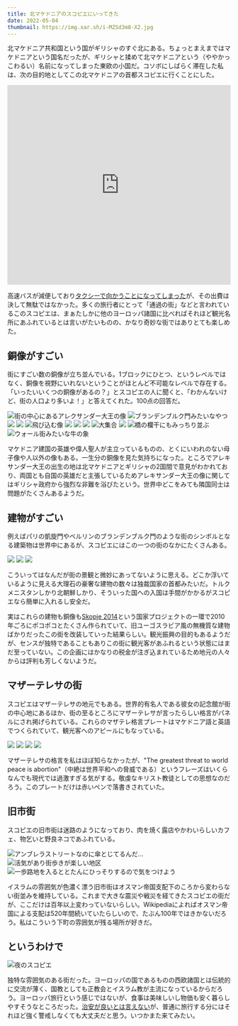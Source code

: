 ```yaml
---
title: 北マケドニアのスコピエにいってきた
date: 2022-05-04
thumbnail: https://img.xar.sh/i-MZSd3m8-X2.jpg
---
```


北マケドニア共和国という国がギリシャのすぐ北にある。ちょっとまえまではマケドニアという国名だったが、ギリシャと揉めて北マケドニアという（ややかっこわるい）名前になってしまった東欧の小国だ。コソボにしばらく滞在した私は、次の目的地としてこの北マケドニアの首都スコピエに行くことにした。

<iframe src="https://www.google.com/maps/embed?pb=!1m18!1m12!1m3!1d1865961.7751217005!2d19.753596235381437!3d42.1027789171797!2m3!1f0!2f0!3f0!3m2!1i1024!2i768!4f13.1!3m3!1m2!1s0x135415a58c9aa2a5%3A0xb2ed88c260872020!2sSkopje%2C%20North%20Macedonia!5e0!3m2!1sen!2ssv!4v1651709712063!5m2!1sen!2ssv" width="100%" height="450" style="border:0;" allowfullscreen="" loading="lazy" referrerpolicy="no-referrer-when-downgrade"></iframe>

高速バスが減便しており[タクシーで向かうことになってしまった](/post/1645649077/)が、その出費は決して無駄ではなかった。多くの旅行者にとって「通過の街」などと言われているこのスコピエは、まぁたしかに他のヨーロッパ諸国に比べればそれほど観光名所にあふれているとは言いがたいものの、かなり奇妙な街ではありとても楽しめた。

## 銅像がすごい

街にすごい数の銅像が立ち並んでいる。1ブロックにひとつ、というレベルではなく、銅像を視野にいれないということがほとんど不可能なレベルで存在する。「いったいいくつの銅像があるの？」とスコピエの人に聞くと、「わかんないけど、街の人口より多いよ！」と答えてくれた。100点の回答だ。

![街の中心にあるアレクサンダー大王の像](https://img.xar.sh/i-9bZRJJH-X2.jpg)
![ブランデンブルク門みたいなやつ](https://img.xar.sh/i-2STbtCc-X2.jpg)
![](https://img.xar.sh/i-pn63k9F-X2.jpg)
![](https://img.xar.sh/i-mN5Mk4z-X2.jpg)
![飛び込む像](https://img.xar.sh/i-KFhZhrN-X2.jpg)
![](https://img.xar.sh/i-vhN4zCk-X2.jpg)
![](https://img.xar.sh/i-zR3Nw9P-X2.jpg)
![](https://img.xar.sh/i-RCJ4fsw-X2.jpg)
![大集合](https://img.xar.sh/i-GS6nRNz-X2.jpg)
![](https://img.xar.sh/i-TdkmvJM-X2.jpg)
![橋の欄干にもみっちり並ぶ](https://img.xar.sh/i-7MTtDtW-X2.jpg)
![ウォール街みたいな牛の象](https://img.xar.sh/i-gP6CnML-X2.jpg)

マケドニア建国の英雄や偉人聖人が主立っているものの、とくにいわれのない母子像や人以外の像もある。一生分の銅像を見た気持ちになった。ところでアレキサンダー大王の出生の地は北マケドニアとギリシャの2国間で意見がわかれており、両国とも自国の英雄だと主張しているためアレキサンダー大王の像に関してはギリシャ政府から強烈な非難を浴びたという。世界中どこをみても隣国同士は問題がたくさんあるようだ。

## 建物がすごい

例えばパリの凱旋門やベルリンのブランデンブルク門のような街のシンボルとなる建築物は世界中にあるが、スコピエにはこの一つの街のなかにたくさんある。

![](https://img.xar.sh/i-7hWg7NN-X2.jpg)
![](https://img.xar.sh/i-K32h5Wc-X2.jpg)
![](https://img.xar.sh/i-H7c9TgD-X2.jpg)

こういってはなんだが街の景観と微妙にあってないように思える。どこか浮いているように見える大理石の豪奢な建物の数々は独裁国家の首都みたいだ。トルクメニスタンしかり北朝鮮しかり、そういった国への入国は手間がかかるがスコピエなら簡単に入れるし安全だ。

実はこれらの建物も銅像も[Skopje 2014](https://en.wikipedia.org/wiki/Skopje_2014)という国家プロジェクトの一環で2010年ごろにポコポコとたくさん作られていて、旧ユーゴスラビア風の無機質な建物ばかりだったこの街を改装していった結果らしい。観光振興の目的もあるようだが、センスが独特であることもありこの街に観光客があふれるという状態にはまだ至っていない。この企画にはかなりの税金が注ぎ込まれているため地元の人々からは評判も芳しくないようだ。

## マザーテレサの街

スコピエはマザーテレサの地元でもある。世界的有名人である彼女の記念館が街の中心地にあるほか、街の至るところにマザーテレサが言ったらしい格言がパネルにされ掲げられている。これらのマザテレ格言プレートはマケドニア語と英語でつくられていて、観光客へのアピールにもなっている。

![](https://img.xar.sh/i-3DP6GZv-X2.jpg)
![](https://img.xar.sh/i-Rpz8w5j-X2.jpg)
![](https://img.xar.sh/i-88ZSH74-X2.jpg)
![](https://img.xar.sh/i-HrCrxvK-X2.jpg)

マザーテレサの格言を私はほぼ知らなかったが、"The greatest threat to world peace is abortion"（中絶は世界平和への脅威である）というフレーズはいくらなんでも現代では過激すぎる気がする。敬虔なキリスト教徒としての思想なのだろう。このプレートだけは赤いペンで落書きされていた。

## 旧市街

スコピエの旧市街は迷路のようになっており、肉を焼く露店やかわいらしいカフェ、物乞いと野良ネコであふれている。

![アンブレラストリートなのに傘とじてるんだ…](https://img.xar.sh/i-8h6fJKp-X2.jpg)
![活気があり街歩きが楽しい地区](https://img.xar.sh/i-36Zq9q7-X2.jpg)
![一歩路地を入るととたんにひっそりするので気をつけよう](https://img.xar.sh/i-KZKnmMR-X2.jpg)

イスラムの雰囲気が色濃く漂う旧市街はオスマン帝国支配下のころから変わらない街並みを維持している。これまで大きな震災や戦災を経てきたスコピエの街だが、ここだけは百年以上変わっていないらしい。Wikipediaによればオスマン帝国による支配は520年間続いていたらしいので、たぶん100年ではきかないだろう。私はこういう下町の雰囲気が残る場所が好きだ。

## というわけで

![夜のスコピエ](https://img.xar.sh/i-538xXDp-X2.jpg)

独特な雰囲気のある街だった。ヨーロッパの国であるものの西欧諸国とは伝統的に交流が薄く、国教としても正教会とイスラム教が主流になっているからだろう。ヨーロッパ旅行という感じではないが、食事は美味しいし物価も安く暮らしやすそうなところだった。[治安が良いとは言えない](https://www.anzen.mofa.go.jp/info/pcsafetymeasure_205.html)が、普通に旅行する分にはそれほど強く警戒しなくても大丈夫だと思う。いつかまた来てみたい。
